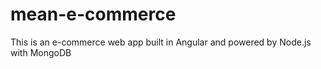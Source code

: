 # mean-e-commerce
This is an e-commerce web app built in Angular and powered by Node.js with MongoDB
